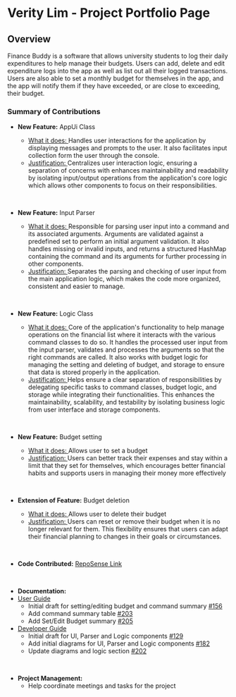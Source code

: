# Verity Lim - Project Portfolio Page

## Overview
Finance Buddy is a software that allows university students to log their daily expenditures to help manage their
budgets. Users can add, delete and edit expenditure logs into the app as well as list out all their logged
transactions. Users are also able to set a monthly budget for themselves in the app, and the app will notify them if
they have exceeded, or are close to exceeding, their budget.

### Summary of Contributions

- **New Feature:** AppUi Class
    - <ins> What it does: </ins> Handles user interactions for the application by displaying messages and prompts to the user. 
      It also facilitates input collection form the user through the console.
    - <ins> Justification: </ins> Centralizes user interaction logic, ensuring a separation of concerns with enhances maintainability
      and readability by isolating input/output operations from the application's core logic which allows other components to focus 
      on their responsibilities.

  &nbsp;

- **New Feature:** Input Parser
    - <ins> What it does: </ins> Responsible for parsing user input into a command and its associated arguments. Arguments 
    are validated against a predefined set to perform an initial argument validation. It also handles missing or invalid 
    inputs, and returns a structured HashMap containing the command and its arguments for further processing in other components. 
    - <ins> Justification: </ins> Separates the parsing and checking of user input from the main application logic, which makes 
      the code more organized, consistent and easier to manage.

  &nbsp;

- **New Feature:** Logic Class
    - <ins> What it does: </ins> Core of the application's functionality to help manage operations on the financial list where 
      it interacts with the various command classes to do so. It handles the processed user input from the input parser, validates 
      and processes the arguments so that the right commands are called. It also works with budget logic for managing the setting 
      and deleting of budget, and storage to ensure that data is stored properly in the application.
    - <ins> Justification: </ins> Helps ensure a clear separation of responsibilities by delegating specific tasks to command 
      classes, budget logic, and storage while integrating their functionalities. This enhances the maintainability, scalability, and
      testability by isolating business logic from user interface and storage components.

  &nbsp;

- **New Feature:** Budget setting
    - <ins> What it does: </ins> Allows user to set a budget
    - <ins> Justification: </ins> Users can better track their expenses and stay within a limit that they set for themselves, 
      which encourages better financial habits and supports users in managing their money more effectively

  &nbsp;

- **Extension of Feature:** Budget deletion
    - <ins> What it does: </ins> Allows user to delete their budget
    - <ins> Justification: </ins> Users can reset or remove their budget when it is no longer relevant for them. This flexibility 
      ensures that users can adapt their financial planning to changes in their goals or circumstances.

  &nbsp;

- **Code Contributed:** [RepoSense Link](https://nus-cs2113-ay2425s1.github.io/tp-dashboard/?search=kestryix&sort=groupTitle&sortWithin=title&timeframe=commit&mergegroup=&groupSelect=groupByRepos&breakdown=true&checkedFileTypes=docs~functional-code~test-code~other)

&nbsp;

- **Documentation:** 
- <ins>User Guide</ins>
  - Initial draft for setting/editing budget and command summary [#156](https://github.com/AY2425S1-CS2113-W14-3/tp/pull/156)
  - Add command summary table [#203](https://github.com/AY2425S1-CS2113-W14-3/tp/pull/203)
  - Add Set/Edit Budget summary [#205](https://github.com/AY2425S1-CS2113-W14-3/tp/pull/205)
- <ins>Developer Guide</ins>
  - Initial draft for UI, Parser and Logic components [#129](https://github.com/AY2425S1-CS2113-W14-3/tp/pull/129)
  - Add initial diagrams for UI, Parser and Logic components [#182](https://github.com/AY2425S1-CS2113-W14-3/tp/pull/182)
  - Update diagrams and logic section [#202](https://github.com/AY2425S1-CS2113-W14-3/tp/pull/202)

&nbsp;

- **Project Management:**
  - Help coordinate meetings and tasks for the project
